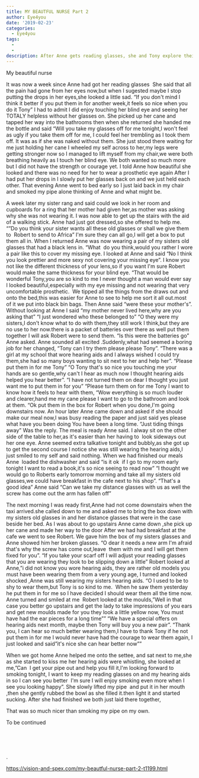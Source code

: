 ```yaml
---
title: MY BEAUTFUL NURSE Part 2
author: Eye4you
date: '2019-02-23'
categories:
  - Eye4you
tags:
  - 
  - 
description: After Anne gets reading glasses, she and Tony explore their growing intimacy and assist each other.
---
```

My beautiful nurse 

It was now a week since Anne had got her reading glasses 
She said that all the pain had gone from her eyes now,but when I sugested maybe I stop putting the drops in her eyes,she looked a little sad.
“If you don't mind I think it better if you put them in for another week,it feels so nice when you do it Tony”
I had to admit I did enjoy touching her blind eye and seeing her TOTALY helpless without her glasses on.
She picked up her cane and tapped her way into the bathrooms then when she returned she handed me the bottle and said “Will you take my glasses off for me tonight,I won't feel as ugly if you take them off for me,
I could feel her trembling as I took them off.
It was as if she was naked without them.
She just stood there waiting for me just holding her cane
I wheeled my self across to her,my legs were getting stronger now so I managed to lift myself from my chair,we were both breathing heavily as I touch her blind eye.
We both wanted so much more but I did not have the strength or courage yet.
I told Anne how beautiful she looked and there was no need for her to wear a prosthetic eye again
After I had put her drops in I slowly put her glasses back on and we just held each other.
That evening Anne went to bed early so I just laid back in my chair and smoked my pipe alone thinking of Anne and what might be.

A week later my sister rang and said could we look in her room and cupboards for a ring that her mother had given her,as mother was asking why she was not wearing it.
I was now able to get up the stairs with the aid of a walking stick.
Anne had just got dressed,so she offered to help me.
“”Do you think your sister wants all these old glasses or shall we give them to  Robert to send to Africa”
I'm sure they can all go,I will get a box to put them all in.
When I returned Anne was now wearing a pair of my sisters old glasses that had a black lens in. “What  do you think,would you rather I wore a pair like this to cover my missing eye.
I looked at Anne and said “No I think you look prettier and more sexy not covering your missing eye”.
I know you not like the different thickness of your lens,so if you want I'm sure Robert would make the same thickness for your blind eye.
“That would be wonderful Tony,you are so kind to me I never thought a man would ever say I looked beautiful,especially with my eye missing and not wearing that very uncomfortable prosthetic. 
We tipped all the things from the draws out and onto the bed,this was easier for Anne to see to help me sort it all out.most of it we put into black bin bags.
Then Anne said “were these your mother's”.
Without looking at Anne I said “my mother never lived here,why are you asking that”
“I just wondered who these belonged to”
“O they were my sisters,I don't know what to do with them,they still work I think,but they are no use to her now.there is a packet of batteries over there as well put them together I will ask Robert were to send them.
“Is this were the batteries go” Anne asked.
Anne sounded all excited .Suddenly,what had seemed a boring job for her changed,
“Tony can I try them please please Tony”.
“There was a girl at my school that wore hearing aids and I always wished I could try them,she had so many boys wanting to sit next to her and help her”.
“Please put them in for me Tony”
“O Tony that's so nice you touching me your hands are so gentle,why can't I hear as much now I thought hearing aids helped you hear better”.
“I have not turned them on dear I thought you just want me to put them in for you”
“Please turn them on for me Tony I want to know how it feels to hear with them,
“Wow everything is so much louder and clearer,hand me my cane please I want to go to the bathroom and look at them.
“Ok put them in the box for Robert when you done,I'm going downstairs now.
An hour later Anne came down and asked if she should make our meal now,I was busy reading the paper and just said yes please what have you been doing You have been a long time.
“Just tiding things away” Was the reply.
The meal is ready Anne said.
I alway sit on the other side of the table to her,as it's easier than her having to  look sideways out her one eye.
Anne seemed extra talkative tonight and bubbly,as she got up to get the second course I notice she was still wearing the hearing aids,I just smiled to my self and said nothing.
When we had finished our meals Anne  loaded the dishwasher and said “is it ok 
if I go to my room early tonight I want to read a book,it's so nice seeing to read now”
“I thought we would go to Roberts early tomorrow morning and take all my sisters old glasses,we could have breakfast in the cafe next to his shop”.
“That's a good idea” Anne said
“Can we take my distance glasses with us as well the screw has come out the arm has fallen off”

The next morning I was ready first,Anne had not come downstairs when the taxi arrived.she called down to me and asked me to bring the box down with my sisters old glasses in and her distance glasses that were in the case beside her bed.
As I was about to go upstairs Anne came down ,she pick up her cane and made her way to the door
After we had had breakfast at the cafe we went to see Robert.
We gave him the box of my sisters glasses and Anne showed him her broken glasses.
“O dear it needs a new arm I'm afraid that's why the screw has come out,leave 
them with me and I will get them fixed for you”.
“If you take your scarf off I will adjust your reading glasses that you are wearing they look to be slipping down a little”
Robert looked at Anne,”i did not know you wore hearing aids, they are rather old models you must have been wearing them from a very young age,
I turned and looked shocked ,Anne was still wearing my sisters hearing aids.
“O I used to be to shy to wear them,but Tony is so kind to me. 
When he saw them yesterday he put them in for me so I have decided I should wear them all the time now.
Anne turned and smiled at me 
Robert looked at the moulds,”Well in that case you better go upstairs and get the lady to take impressions of you ears and get new moulds made for you they look a little yellow now, You must have had the ear pieces for a long time””
“We have a special offers on hearing aids next month, maybe then Tony will buy you a new pair”.
“Thank you, I can hear so much better wearing them,I have to thank Tony if he not put them in for me I would never have had the courage to wear them again,
I just looked and said”it's nice she can hear better now””

When we got home Anne helped me onto the settee, and sat next to me,she as she started to kiss me her hearing aids were whistling, she looked at me,”Can  I get your pipe out and help you fill it,I'm looking forward to smoking tonight, I want to keep my reading glasses on and my hearing aids in so I can see you better 
I'm sure I will enjoy smoking even more when I see you looking happy”.
She slowly lifted my pipe  and put it in her mouth ,then she gently rubbed the bowl as she filled it.then light it and started sucking.
After she had finished we both just laid there together,

That was so much nicer than smoking my pipe on my own.


To be continued 











 









 




.

https://vision-and-spex.com/my-beautful-nurse-part-2-t1199.html